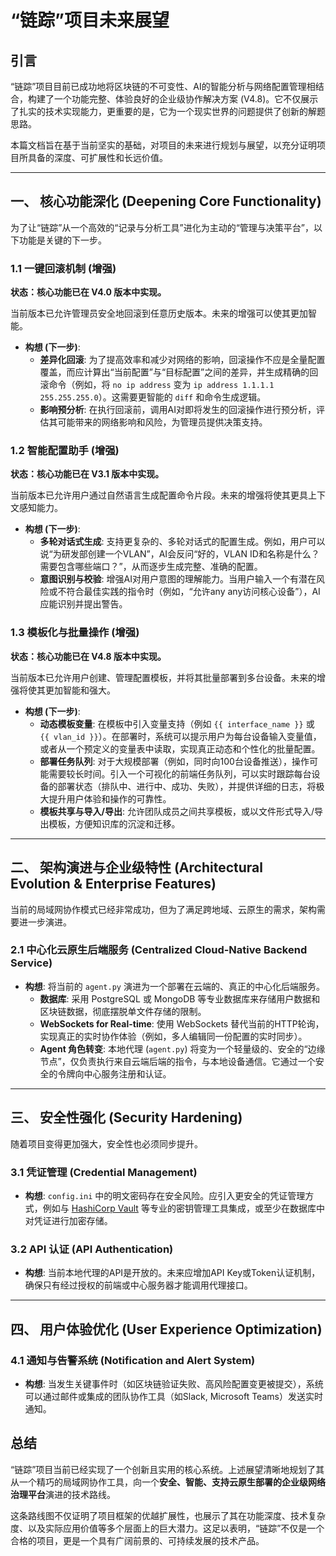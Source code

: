 # “链踪”项目未来展望

## 引言

“链踪”项目目前已成功地将区块链的不可变性、AI的智能分析与网络配置管理相结合，构建了一个功能完整、体验良好的企业级协作解决方案 (V4.8)。它不仅展示了扎实的技术实现能力，更重要的是，它为一个现实世界的问题提供了创新的解题思路。

本篇文档旨在基于当前坚实的基础，对项目的未来进行规划与展望，以充分证明项目所具备的深度、可扩展性和长远价值。

---

## 一、 核心功能深化 (Deepening Core Functionality)

为了让“链踪”从一个高效的“记录与分析工具”进化为主动的“管理与决策平台”，以下功能是关键的下一步。

### 1.1 一键回滚机制 (增强)

**状态：核心功能已在 V4.0 版本中实现。**

当前版本已允许管理员安全地回滚到任意历史版本。未来的增强可以使其更加智能。

-   **构想 (下一步)**:
    -   **差异化回滚**: 为了提高效率和减少对网络的影响，回滚操作不应是全量配置覆盖，而应计算出“当前配置”与“目标配置”之间的差异，并生成精确的回滚命令（例如，将 `no ip address` 变为 `ip address 1.1.1.1 255.255.255.0`）。这需要更智能的 `diff` 和命令生成逻辑。
    -   **影响预分析**: 在执行回滚前，调用AI对即将发生的回滚操作进行预分析，评估其可能带来的网络影响和风险，为管理员提供决策支持。

### 1.2 智能配置助手 (增强)

**状态：核心功能已在 V3.1 版本中实现。**

当前版本已允许用户通过自然语言生成配置命令片段。未来的增强将使其更具上下文感知能力。

-   **构想 (下一步)**:
    -   **多轮对话式生成**: 支持更复杂的、多轮对话式的配置生成。例如，用户可以说“为研发部创建一个VLAN”，AI会反问“好的，VLAN ID和名称是什么？需要包含哪些端口？”，从而逐步生成完整、准确的配置。
    -   **意图识别与校验**: 增强AI对用户意图的理解能力。当用户输入一个有潜在风险或不符合最佳实践的指令时（例如，“允许any any访问核心设备”），AI应能识别并提出警告。

### 1.3 模板化与批量操作 (增强)

**状态：核心功能已在 V4.8 版本中实现。**

当前版本已允许用户创建、管理配置模板，并将其批量部署到多台设备。未来的增强将使其更加智能和强大。

-   **构想 (下一步)**:
    -   **动态模板变量**: 在模板中引入变量支持（例如 `{{ interface_name }}` 或 `{{ vlan_id }}`）。在部署时，系统可以提示用户为每台设备输入变量值，或者从一个预定义的变量表中读取，实现真正动态和个性化的批量配置。
    -   **部署任务队列**: 对于大规模部署（例如，同时向100台设备推送），操作可能需要较长时间。引入一个可视化的前端任务队列，可以实时跟踪每台设备的部署状态（排队中、进行中、成功、失败），并提供详细的日志，将极大提升用户体验和操作的可靠性。
    -   **模板共享与导入/导出**: 允许团队成员之间共享模板，或以文件形式导入/导出模板，方便知识库的沉淀和迁移。

---

## 二、 架构演进与企业级特性 (Architectural Evolution & Enterprise Features)

当前的局域网协作模式已经非常成功，但为了满足跨地域、云原生的需求，架构需要进一步演进。

### 2.1 中心化云原生后端服务 (Centralized Cloud-Native Backend Service)

-   **构想**: 将当前的 `agent.py` 演进为一个部署在云端的、真正的中心化后端服务。
    -   **数据库**: 采用 PostgreSQL 或 MongoDB 等专业数据库来存储用户数据和区块链数据，彻底摆脱单文件存储的限制。
    -   **WebSockets for Real-time**: 使用 WebSockets 替代当前的HTTP轮询，实现真正的实时协作体验（例如，多人编辑同一份配置的实时同步）。
    -   **Agent 角色转变**: 本地代理 (`agent.py`) 将变为一个轻量级的、安全的“边缘节点”，仅负责执行来自云端后端的指令，与本地设备通信。它通过一个安全的令牌向中心服务注册和认证。

---

## 三、 安全性强化 (Security Hardening)

随着项目变得更加强大，安全性也必须同步提升。

### 3.1 凭证管理 (Credential Management)

-   **构想**: `config.ini` 中的明文密码存在安全风险。应引入更安全的凭证管理方式，例如与 [HashiCorp Vault](https://www.vaultproject.io/) 等专业的密钥管理工具集成，或至少在数据库中对凭证进行加密存储。

### 3.2 API 认证 (API Authentication)

-   **构想**: 当前本地代理的API是开放的。未来应增加API Key或Token认证机制，确保只有经过授权的前端或中心服务器才能调用代理接口。

---

## 四、 用户体验优化 (User Experience Optimization)

### 4.1 通知与告警系统 (Notification and Alert System)

-   **构想**: 当发生关键事件时（如区块链验证失败、高风险配置变更被提交），系统可以通过邮件或集成的团队协作工具（如Slack, Microsoft Teams）发送实时通知。

## 总结

“链踪”项目当前已经实现了一个创新且实用的核心系统。上述展望清晰地规划了其从一个精巧的局域网协作工具，向一个**安全、智能、支持云原生部署的企业级网络治理平台**演进的技术路线。

这条路线图不仅证明了项目框架的优越扩展性，也展示了其在功能深度、技术复杂度、以及实际应用价值等多个层面上的巨大潜力。这足以表明，“链踪”不仅是一个合格的项目，更是一个具有广阔前景的、可持续发展的技术产品。